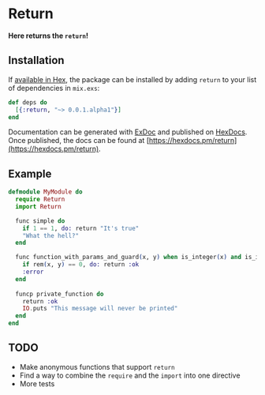 # Return

**Here returns the `return`!**

## Installation

If [available in Hex](https://hex.pm/docs/publish), the package can be installed
by adding `return` to your list of dependencies in `mix.exs`:

```elixir
def deps do
  [{:return, "~> 0.0.1.alpha1"}]
end
```

Documentation can be generated with [ExDoc](https://github.com/elixir-lang/ex_doc)
and published on [HexDocs](https://hexdocs.pm). Once published, the docs can
be found at [https://hexdocs.pm/return](https://hexdocs.pm/return).

## Example

```elixir
defmodule MyModule do
  require Return
  import Return

  func simple do
    if 1 == 1, do: return "It's true"
    "What the hell?"
  end

  func function_with_params_and_guard(x, y) when is_integer(x) and is_integer(y) do
    if rem(x, y) == 0, do: return :ok
    :error
  end
  
  funcp private_function do
    return :ok
    IO.puts "This message will never be printed"
  end
end
```

## TODO

*  Make anonymous functions that support `return`
*  Find a way to combine the `require` and the `import` into one directive
*  More tests
